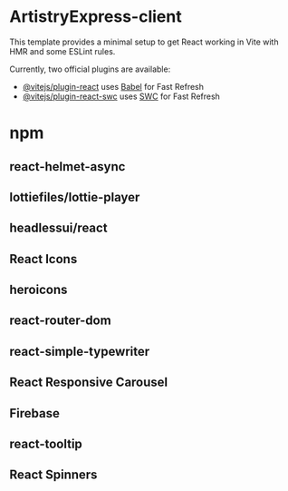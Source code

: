 # ArtistryExpress-client


This template provides a minimal setup to get React working in Vite with HMR and some ESLint rules.

Currently, two official plugins are available:

- [@vitejs/plugin-react](https://github.com/vitejs/vite-plugin-react/blob/main/packages/plugin-react/README.md) uses [Babel](https://babeljs.io/) for Fast Refresh
- [@vitejs/plugin-react-swc](https://github.com/vitejs/vite-plugin-react-swc) uses [SWC](https://swc.rs/) for Fast Refresh


# npm 
## react-helmet-async
## lottiefiles/lottie-player
## headlessui/react
## React Icons
## heroicons
## react-router-dom
## react-simple-typewriter
## React Responsive Carousel
## Firebase
## react-tooltip
## React Spinners

